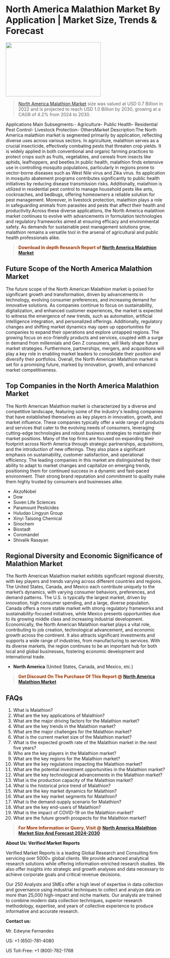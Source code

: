 <p><h1>North America Malathion Market By Application | Market Size, Trends & Forecast</h1><p><img class="aligncenter size-medium wp-image-105565" src="https://ffe5etoiles.com/wp-content/uploads/2025/01/MST7-300x171.png" alt="" width="300" height="171" /></p><blockquote><p><a href="https://www.verifiedmarketreports.com/download-sample/?rid=595768&utm_source=Github-NA&utm_medium=377" target="_blank">North America Malathion Market</a> size was valued at USD 0.7 Billion in 2022 and is projected to reach USD 1.0 Billion by 2030, growing at a CAGR of 4.2% from 2024 to 2030.</p></blockquote>Applications Main Subsegments:- Agriculture- Public Health- Residential Pest Control- Livestock Protection- OthersMarket Description:The North America malathion market is segmented primarily by application, reflecting diverse uses across various sectors. In agriculture, malathion serves as a crucial insecticide, effectively combating pests that threaten crop yields. It is widely applied in both conventional and organic farming practices to protect crops such as fruits, vegetables, and cereals from insects like aphids, leafhoppers, and beetles.In public health, malathion finds extensive use in controlling mosquito populations, particularly in regions prone to vector-borne diseases such as West Nile virus and Zika virus. Its application in mosquito abatement programs contributes significantly to public health initiatives by reducing disease transmission risks. Additionally, malathion is utilized in residential pest control to manage household pests like ants, cockroaches, and bedbugs, offering homeowners a reliable solution for pest management. Moreover, in livestock protection, malathion plays a role in safeguarding animals from parasites and pests that affect their health and productivity.Across these diverse applications, the North America malathion market continues to evolve with advancements in formulation technologies and regulatory frameworks aimed at ensuring efficacy and environmental safety. As demands for sustainable pest management solutions grow, malathion remains a versatile tool in the arsenal of agricultural and public health professionals alike.</p><blockquote><p><span style="color: #993300;"><strong>Download In depth Research Report of <a href="https://www.verifiedmarketreports.com/download-sample/?rid=595768&utm_source=Github-NA&utm_medium=377">North America Malathion Market</a></strong></span></p></blockquote><h2>Future Scope of the North America Malathion Market</h2><p>The future scope of the North American Malathion market is poised for significant growth and transformation, driven by advancements in technology, evolving consumer preferences, and increasing demand for innovative solutions. As companies continue to focus on sustainability, digitalization, and enhanced customer experiences, the market is expected to witness the emergence of new trends, such as automation, artificial intelligence integration, and personalized offerings. Additionally, regulatory changes and shifting market dynamics may open up opportunities for companies to expand their operations and explore untapped regions. The growing focus on eco-friendly products and services, coupled with a surge in demand from millennials and Gen Z consumers, will likely shape future market strategies. Furthermore, partnerships, mergers, and acquisitions will play a key role in enabling market leaders to consolidate their position and diversify their portfolios. Overall, the North American Malathion market is set for a promising future, marked by innovation, growth, and enhanced market competitiveness.</p><h2>Top Companies in the North America Malathion Market</h2><p>The North American Malathion market is characterized by a diverse and competitive landscape, featuring some of the industry's leading companies that have established themselves as key players in innovation, growth, and market influence. These companies typically offer a wide range of products and services that cater to the evolving needs of consumers, leveraging cutting-edge technologies and robust business strategies to maintain their market positions. Many of the top firms are focused on expanding their footprint across North America through strategic partnerships, acquisitions, and the introduction of new offerings. They also place a significant emphasis on sustainability, customer satisfaction, and operational efficiency. The leading companies in this market are distinguished by their ability to adapt to market changes and capitalize on emerging trends, positioning them for continued success in a dynamic and fast-paced environment. Their strong brand reputation and commitment to quality make them highly trusted by consumers and businesses alike.</p><p><ul><li>AkzoNobel </li><li> Dow </li><li> Suven Life Sciences </li><li> Paramount Pesticides </li><li> Huludao Lingyun Group </li><li> Xinyi Taisong Chemical </li><li> Sinochem </li><li> Biostadt </li><li> Coromandel </li><li> Shivalik Rasayan</li></ul></p><h2>Regional Diversity and Economic Significance of Malathion Market</h2><p>The North American Malathion market exhibits significant regional diversity, with key players and trends varying across different countries and regions. The United States, Canada, and Mexico each contribute uniquely to the market’s dynamics, with varying consumer behaviors, preferences, and demand patterns. The U.S. is typically the largest market, driven by innovation, high consumer spending, and a large, diverse population. Canada offers a more stable market with strong regulatory frameworks and sustainability-focused initiatives, while Mexico presents opportunities due to its growing middle class and increasing industrial development. Economically, the North American Malathion market plays a vital role, contributing to job creation, technological advancement, and economic growth across the continent. It also attracts significant investments and supports a wide range of industries, from manufacturing to services. With its diverse markets, the region continues to be an important hub for both local and global businesses, fostering economic development and international trade.</p><ul> <li><strong>North America</strong> (United States, Canada, and Mexico, etc.)</li></ul><blockquote><p><span style="color: #993300;"><strong>Get Discount On The Purchase Of This Report @ <a href="https://www.verifiedmarketreports.com/ask-for-discount/?rid=595768&utm_source=Github-NA&utm_medium=377">North America Malathion Market</a></strong></span></p></blockquote><h2>FAQs</h2><p><ol> <li>What is Malathion?</div><div></li> <li>What are the key applications of Malathion?</div><div></li> <li>What are the major driving factors for the Malathion market?</div><div></li> <li>What are the key trends in the Malathion market?</div><div></li> <li>What are the major challenges for the Malathion market?</div><div></li> <li>What is the current market size of the Malathion market?</div><div></li> <li>What is the expected growth rate of the Malathion market in the next five years?</div><div></li> <li>Who are the key players in the Malathion market?</div><div></li> <li>What are the key regions for the Malathion market?</div><div></li> <li>What are the key regulations impacting the Malathion market?</div><div></li> <li>What are the potential investment opportunities in the Malathion market?</div><div></li> <li>What are the key technological advancements in the Malathion market?</div><div></li> <li>What is the production capacity of the Malathion market?</div><div></li> <li>What is the historical price trend of Malathion?</div><div></li> <li>What are the key market dynamics for Malathion?</div><div></li> <li>What are the key market segments for Malathion?</div><div></li> <li>What is the demand-supply scenario for Malathion?</div><div></li> <li>What are the key end-users of Malathion?</div><div></li> <li>What is the impact of COVID-19 on the Malathion market?</div><div></li> <li>What are the future growth prospects for the Malathion market?</div><div></li></ol></p><blockquote><p><span style="color: #993300;"><strong>For More Information or Query, Visit @ <a href="https://www.verifiedmarketreports.com/product/malathion-market/">North America Malathion Market Size And Forecast 2024-2030</a></strong></span></p></blockquote><p><strong>About Us: Verified Market Reports</strong></p><p>Verified Market Reports is a leading Global Research and Consulting firm servicing over 5000+ global clients. We provide advanced analytical research solutions while offering information-enriched research studies. We also offer insights into strategic and growth analyses and data necessary to achieve corporate goals and critical revenue decisions.</p><p>Our 250 Analysts and SMEs offer a high level of expertise in data collection and governance using industrial techniques to collect and analyze data on more than 25,000 high-impact and niche markets. Our analysts are trained to combine modern data collection techniques, superior research methodology, expertise, and years of collective experience to produce informative and accurate research.</p><p><strong>Contact us:</strong></p><p>Mr. Edwyne Fernandes</p><p>US: +1 (650)-781-4080</p><p>US Toll-Free: +1 (800)-782-1768</p>
